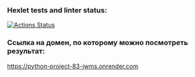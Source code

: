 ### Hexlet tests and linter status:
[![Actions Status](https://github.com/YuliaPie/python-project-83/actions/workflows/hexlet-check.yml/badge.svg)](https://github.com/YuliaPie/python-project-83/actions)

### Ссылка на домен, по которому можно посмотреть результат:
https://python-project-83-jwms.onrender.com
